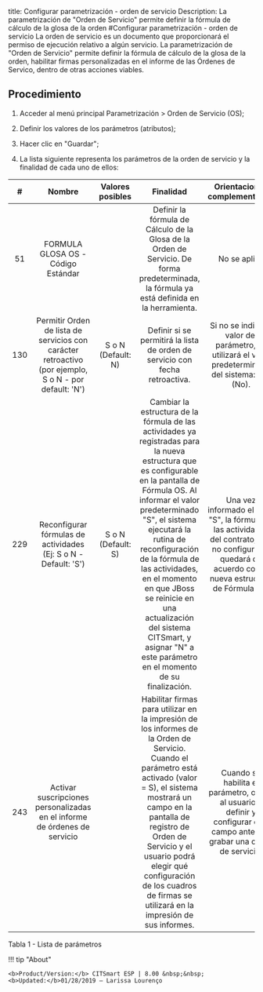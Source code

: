 title:  Configurar parametrización - orden de servicio 
Description: La parametrización de "Orden de Servicio" permite definir la fórmula de cálculo de la glosa de la orden
#Configurar parametrización - orden de servicio
La orden de servicio es un documento que proporcionará el permiso de ejecución relativo a algún servicio. La parametrización de "Orden de Servicio" permite definir la fórmula de cálculo de la glosa de la orden, habilitar firmas personalizadas en el informe de las Órdenes de Servico, dentro de otras acciones viables.

Procedimiento
-------------

1.  Acceder al menú principal Parametrización \> Orden de Servicio (OS);

2.  Definir los valores de los parámetros (atributos);

3.  Hacer clic en "Guardar";

4.  La lista siguiente representa los parámetros de la orden de servicio y la
    finalidad de cada uno de ellos:

| **#** |                                               **Nombre**                                              | **Valores posibles** |                                                                                                                                                                                                           **Finalidad**                                                                                                                                                                                                          |                                                             **Orientaciones complementarias**                                                             |
|:-----:|:-----------------------------------------------------------------------------------------------------:|:--------------------:|:--------------------------------------------------------------------------------------------------------------------------------------------------------------------------------------------------------------------------------------------------------------------------------------------------------------------------------------------------------------------------------------------------------------------------------:|:---------------------------------------------------------------------------------------------------------------------------------------------------------:|
|   51  |                                   FORMULA GLOSA OS - Código Estándar                                  |                      |                                                                                                                                            Definir la fórmula de Cálculo de la Glosa de la Orden de Servicio. De forma predeterminada, la fórmula ya está definida en la herramienta.                                                                                                                                            |                                                                        No se aplica                                                                       |
|  130  | Permitir Orden de lista de servicios con carácter retroactivo (por ejemplo, S o N - por default: 'N') |  S o N (Default: N)  |                                                                                                                                                                           Definir si se permitirá la lista de orden de servicio con fecha retroactiva.                                                                                                                                                                           |                            Si no se indica el valor del parámetro, se utilizará el valor predeterminado del sistema: "N" (No).                            |
|  229  |                    Reconfigurar fórmulas de actividades (Ej: S o N - Default: 'S')                    |  S o N (Default: S)  | Cambiar la estructura de la fórmula de las actividades ya registradas para la nueva estructura que es configurable en la pantalla de Fórmula OS. Al informar el valor predeterminado "S", el sistema ejecutará la rutina de reconfiguración de la fórmula de las actividades, en el momento en que JBoss se reinicie en una actualización del sistema CITSmart, y asignar "N" a este parámetro en el momento de su finalización. | Una vez informado el valor "S", la fórmula de las actividades del contrato, aún no configurada, quedará de acuerdo con la nueva estructura de Fórmula OS. |
|  243  |               Activar suscripciones personalizadas en el informe de órdenes de servicio               |                      |                                              Habilitar firmas para utilizar en la impresión de los informes de la Orden de Servicio. Cuando el parámetro está activado (valor = S), el sistema mostrará un campo en la pantalla de registro de Orden de Servicio y el usuario podrá elegir qué configuración de los cuadros de firmas se utilizará en la impresión de sus informes.                                              |                Cuando se habilita el parámetro, obliga al usuario a definir y configurar otro campo antes de grabar una orden de servicio.                |



Tabla 1 - Lista de parámetros

!!! tip "About"

    <b>Product/Version:</b> CITSmart ESP | 8.00 &nbsp;&nbsp;
    <b>Updated:</b>01/28/2019 – Larissa Lourenço
